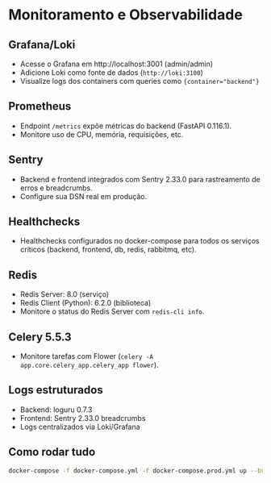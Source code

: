 # Monitoramento e Observabilidade

## Grafana/Loki
- Acesse o Grafana em http://localhost:3001 (admin/admin)
- Adicione Loki como fonte de dados (`http://loki:3100`)
- Visualize logs dos containers com queries como `{container="backend"}`

## Prometheus
- Endpoint `/metrics` expõe métricas do backend (FastAPI 0.116.1).
- Monitore uso de CPU, memória, requisições, etc.

## Sentry
- Backend e frontend integrados com Sentry 2.33.0 para rastreamento de erros e breadcrumbs.
- Configure sua DSN real em produção.

## Healthchecks
- Healthchecks configurados no docker-compose para todos os serviços críticos (backend, frontend, db, redis, rabbitmq, etc).

## Redis
- Redis Server: 8.0 (serviço)
- Redis Client (Python): 6.2.0 (biblioteca)
- Monitore o status do Redis Server com `redis-cli info`.

## Celery 5.5.3
- Monitore tarefas com Flower (`celery -A app.core.celery_app.celery_app flower`).

## Logs estruturados
- Backend: loguru 0.7.3
- Frontend: Sentry 2.33.0 breadcrumbs
- Logs centralizados via Loki/Grafana

## Como rodar tudo
```bash
docker-compose -f docker-compose.yml -f docker-compose.prod.yml up --build
```
